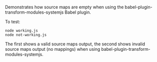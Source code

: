 Demonstrates how source maps are empty when using the babel-plugin-transform-modules-systemjs
Babel plugin.

To test:

```
node working.js
node not-working.js
```

The first shows a valid source maps output, the second shows invalid source maps output (no mappings)
when using babel-plugin-transform-modules-systemjs.
